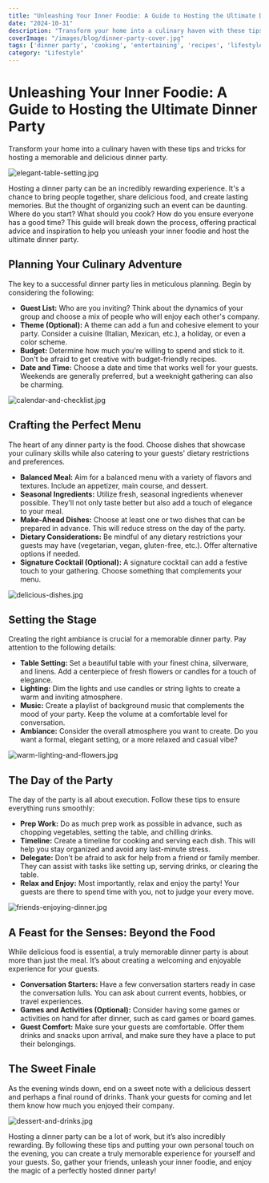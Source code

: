 ```yaml
---
title: "Unleashing Your Inner Foodie: A Guide to Hosting the Ultimate Dinner Party"
date: "2024-10-31"
description: "Transform your home into a culinary haven with these tips and tricks for hosting a memorable and delicious dinner party."
coverImage: "/images/blog/dinner-party-cover.jpg"
tags: ['dinner party', 'cooking', 'entertaining', 'recipes', 'lifestyle']
category: "Lifestyle"
---
```

    
# Unleashing Your Inner Foodie: A Guide to Hosting the Ultimate Dinner Party

Transform your home into a culinary haven with these tips and tricks for hosting a memorable and delicious dinner party.

![elegant-table-setting.jpg](/images/blog/elegant-table-setting.jpg)


Hosting a dinner party can be an incredibly rewarding experience. It's a chance to bring people together, share delicious food, and create lasting memories.  But the thought of organizing such an event can be daunting. Where do you start? What should you cook? How do you ensure everyone has a good time?  This guide will break down the process, offering practical advice and inspiration to help you unleash your inner foodie and host the ultimate dinner party.

## Planning Your Culinary Adventure

The key to a successful dinner party lies in meticulous planning. Begin by considering the following:

* **Guest List:**  Who are you inviting? Think about the dynamics of your group and choose a mix of people who will enjoy each other's company.
* **Theme (Optional):** A theme can add a fun and cohesive element to your party. Consider a cuisine (Italian, Mexican, etc.), a holiday, or even a color scheme.
* **Budget:** Determine how much you're willing to spend and stick to it.  Don't be afraid to get creative with budget-friendly recipes.
* **Date and Time:** Choose a date and time that works well for your guests.  Weekends are generally preferred, but a weeknight gathering can also be charming.

![calendar-and-checklist.jpg](/images/blog/calendar-and-checklist.jpg)

## Crafting the Perfect Menu

The heart of any dinner party is the food. Choose dishes that showcase your culinary skills while also catering to your guests' dietary restrictions and preferences. 

* **Balanced Meal:**  Aim for a balanced menu with a variety of flavors and textures. Include an appetizer, main course, and dessert.
* **Seasonal Ingredients:** Utilize fresh, seasonal ingredients whenever possible. They’ll not only taste better but also add a touch of elegance to your meal.
* **Make-Ahead Dishes:**  Choose at least one or two dishes that can be prepared in advance. This will reduce stress on the day of the party.
* **Dietary Considerations:** Be mindful of any dietary restrictions your guests may have (vegetarian, vegan, gluten-free, etc.).  Offer alternative options if needed.
* **Signature Cocktail (Optional):** A signature cocktail can add a festive touch to your gathering.  Choose something that complements your menu.

![delicious-dishes.jpg](/images/blog/delicious-dishes.jpg)

## Setting the Stage

Creating the right ambiance is crucial for a memorable dinner party.  Pay attention to the following details:

* **Table Setting:**  Set a beautiful table with your finest china, silverware, and linens.  Add a centerpiece of fresh flowers or candles for a touch of elegance.
* **Lighting:**  Dim the lights and use candles or string lights to create a warm and inviting atmosphere.
* **Music:**  Create a playlist of background music that complements the mood of your party.  Keep the volume at a comfortable level for conversation.
* **Ambiance:** Consider the overall atmosphere you want to create. Do you want a formal, elegant setting, or a more relaxed and casual vibe?

![warm-lighting-and-flowers.jpg](/images/blog/warm-lighting-and-flowers.jpg)

## The Day of the Party

The day of the party is all about execution.  Follow these tips to ensure everything runs smoothly:

* **Prep Work:**  Do as much prep work as possible in advance, such as chopping vegetables, setting the table, and chilling drinks.
* **Timeline:** Create a timeline for cooking and serving each dish. This will help you stay organized and avoid any last-minute stress.
* **Delegate:** Don’t be afraid to ask for help from a friend or family member. They can assist with tasks like setting up, serving drinks, or clearing the table.
* **Relax and Enjoy:**  Most importantly, relax and enjoy the party!  Your guests are there to spend time with you, not to judge your every move.

![friends-enjoying-dinner.jpg](/images/blog/friends-enjoying-dinner.jpg)

##  A Feast for the Senses:  Beyond the Food

While delicious food is essential, a truly memorable dinner party is about more than just the meal. It’s about creating a welcoming and enjoyable experience for your guests.

* **Conversation Starters:** Have a few conversation starters ready in case the conversation lulls.  You can ask about current events, hobbies, or travel experiences.
* **Games and Activities (Optional):** Consider having some games or activities on hand for after dinner, such as card games or board games.
* **Guest Comfort:** Make sure your guests are comfortable.  Offer them drinks and snacks upon arrival, and make sure they have a place to put their belongings.


## The Sweet Finale

As the evening winds down, end on a sweet note with a delicious dessert and perhaps a final round of drinks. Thank your guests for coming and let them know how much you enjoyed their company.  

![dessert-and-drinks.jpg](/images/blog/dessert-and-drinks.jpg)


Hosting a dinner party can be a lot of work, but it’s also incredibly rewarding. By following these tips and putting your own personal touch on the evening, you can create a truly memorable experience for yourself and your guests. So, gather your friends, unleash your inner foodie, and enjoy the magic of a perfectly hosted dinner party!
